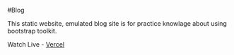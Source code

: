 #Blog

This static website, emulated blog site is for practice knowlage about using bootstrap toolkit.


Watch Live - [Vercel](https://blog-html-bootstrap-training-h4mwpvy3l-malzagic.vercel.app/)
